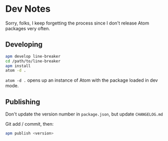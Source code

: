 # Dev Notes

Sorry, folks, I keep forgetting the process since I don't release Atom packages
very often.

## Developing

```bash
apm develop line-breaker
cd /path/to/line-breaker
apm install
atom -d .
```

`atom -d .` opens up an instance of Atom with the package loaded in dev mode.

## Publishing

Don't update the version number in `package.json`, but update `CHANGELOG.md`

Git add / commit, then:

```bash
apm publish <version>
```
